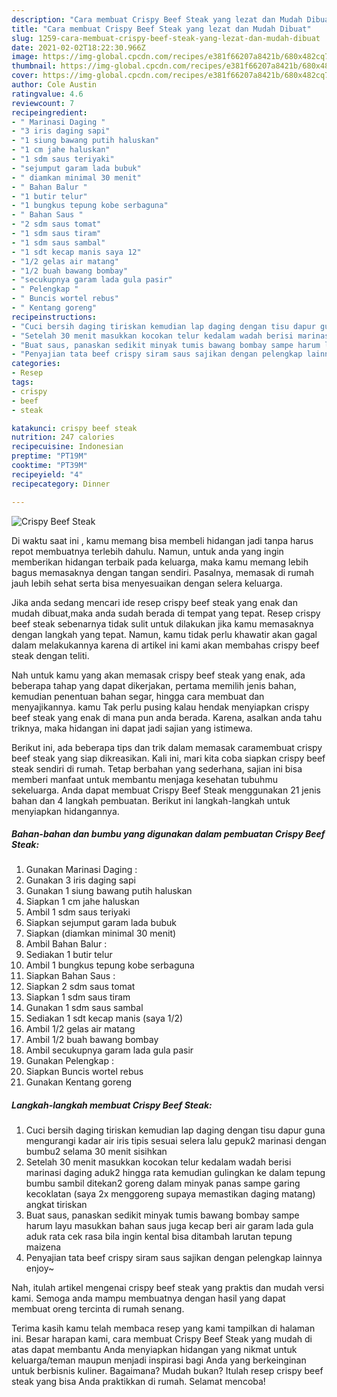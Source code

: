 ```yaml
---
description: "Cara membuat Crispy Beef Steak yang lezat dan Mudah Dibuat"
title: "Cara membuat Crispy Beef Steak yang lezat dan Mudah Dibuat"
slug: 1259-cara-membuat-crispy-beef-steak-yang-lezat-dan-mudah-dibuat
date: 2021-02-02T18:22:30.966Z
image: https://img-global.cpcdn.com/recipes/e381f66207a8421b/680x482cq70/crispy-beef-steak-foto-resep-utama.jpg
thumbnail: https://img-global.cpcdn.com/recipes/e381f66207a8421b/680x482cq70/crispy-beef-steak-foto-resep-utama.jpg
cover: https://img-global.cpcdn.com/recipes/e381f66207a8421b/680x482cq70/crispy-beef-steak-foto-resep-utama.jpg
author: Cole Austin
ratingvalue: 4.6
reviewcount: 7
recipeingredient:
- " Marinasi Daging "
- "3 iris daging sapi"
- "1 siung bawang putih haluskan"
- "1 cm jahe haluskan"
- "1 sdm saus teriyaki"
- "sejumput garam lada bubuk"
- " diamkan minimal 30 menit"
- " Bahan Balur "
- "1 butir telur"
- "1 bungkus tepung kobe serbaguna"
- " Bahan Saus "
- "2 sdm saus tomat"
- "1 sdm saus tiram"
- "1 sdm saus sambal"
- "1 sdt kecap manis saya 12"
- "1/2 gelas air matang"
- "1/2 buah bawang bombay"
- "secukupnya garam lada gula pasir"
- " Pelengkap "
- " Buncis wortel rebus"
- " Kentang goreng"
recipeinstructions:
- "Cuci bersih daging tiriskan kemudian lap daging dengan tisu dapur guna mengurangi kadar air iris tipis sesuai selera lalu gepuk2 marinasi dengan bumbu2 selama 30 menit sisihkan"
- "Setelah 30 menit masukkan kocokan telur kedalam wadah berisi marinasi daging aduk2 hingga rata kemudian gulingkan ke dalam tepung bumbu sambil ditekan2 goreng dalam minyak panas sampe garing kecoklatan (saya 2x menggoreng supaya memastikan daging matang) angkat tiriskan"
- "Buat saus, panaskan sedikit minyak tumis bawang bombay sampe harum layu masukkan bahan saus juga kecap beri air garam lada gula aduk rata cek rasa bila ingin kental bisa ditambah larutan tepung maizena"
- "Penyajian tata beef crispy siram saus sajikan dengan pelengkap lainnya enjoy~"
categories:
- Resep
tags:
- crispy
- beef
- steak

katakunci: crispy beef steak 
nutrition: 247 calories
recipecuisine: Indonesian
preptime: "PT19M"
cooktime: "PT39M"
recipeyield: "4"
recipecategory: Dinner

---
```



![Crispy Beef Steak](https://img-global.cpcdn.com/recipes/e381f66207a8421b/680x482cq70/crispy-beef-steak-foto-resep-utama.jpg)

Di waktu  saat ini , kamu memang bisa membeli hidangan jadi tanpa harus repot membuatnya terlebih dahulu. Namun, untuk anda yang ingin memberikan hidangan terbaik pada keluarga, maka kamu memang lebih bagus memasaknya dengan tangan sendiri. Pasalnya, memasak di rumah jauh lebih sehat serta bisa menyesuaikan dengan selera keluarga.

Jika anda sedang mencari ide resep crispy beef steak yang enak dan mudah dibuat,maka anda sudah berada di tempat yang tepat. Resep crispy beef steak  sebenarnya tidak sulit untuk dilakukan jika kamu memasaknya dengan langkah yang tepat. Namun, kamu tidak perlu khawatir akan gagal dalam melakukannya 
karena di artikel ini kami akan membahas crispy beef steak dengan teliti.  



Nah untuk kamu yang akan memasak crispy beef steak yang enak, ada beberapa tahap yang dapat dikerjakan, pertama memilih jenis bahan, kemudian penentuan bahan segar, hingga cara membuat dan menyajikannya. kamu Tak perlu pusing kalau hendak menyiapkan crispy beef steak yang enak di mana pun anda berada. Karena, asalkan anda  tahu triknya, maka hidangan ini dapat jadi sajian yang istimewa.

Berikut ini, ada beberapa tips dan trik dalam memasak caramembuat crispy beef steak yang siap dikreasikan. Kali ini, mari kita coba siapkan crispy beef steak sendiri di rumah. Tetap berbahan yang sederhana, sajian ini bisa memberi manfaat untuk membantu menjaga kesehatan tubuhmu sekeluarga. Anda dapat membuat Crispy Beef Steak menggunakan 21 jenis bahan dan 4 langkah pembuatan. Berikut ini langkah-langkah untuk menyiapkan hidangannya.

<!--inarticleads1-->

##### Bahan-bahan dan bumbu yang digunakan dalam pembuatan Crispy Beef Steak:

1. Gunakan  Marinasi Daging :
1. Gunakan 3 iris daging sapi
1. Gunakan 1 siung bawang putih haluskan
1. Siapkan 1 cm jahe haluskan
1. Ambil 1 sdm saus teriyaki
1. Siapkan sejumput garam lada bubuk
1. Siapkan  (diamkan minimal 30 menit)
1. Ambil  Bahan Balur :
1. Sediakan 1 butir telur
1. Ambil 1 bungkus tepung kobe serbaguna
1. Siapkan  Bahan Saus :
1. Siapkan 2 sdm saus tomat
1. Siapkan 1 sdm saus tiram
1. Gunakan 1 sdm saus sambal
1. Sediakan 1 sdt kecap manis (saya 1/2)
1. Ambil 1/2 gelas air matang
1. Ambil 1/2 buah bawang bombay
1. Ambil secukupnya garam lada gula pasir
1. Gunakan  Pelengkap :
1. Siapkan  Buncis wortel rebus
1. Gunakan  Kentang goreng




<!--inarticleads2-->

##### Langkah-langkah membuat Crispy Beef Steak:

1. Cuci bersih daging tiriskan kemudian lap daging dengan tisu dapur guna mengurangi kadar air iris tipis sesuai selera lalu gepuk2 marinasi dengan bumbu2 selama 30 menit sisihkan
1. Setelah 30 menit masukkan kocokan telur kedalam wadah berisi marinasi daging aduk2 hingga rata kemudian gulingkan ke dalam tepung bumbu sambil ditekan2 goreng dalam minyak panas sampe garing kecoklatan (saya 2x menggoreng supaya memastikan daging matang) angkat tiriskan
1. Buat saus, panaskan sedikit minyak tumis bawang bombay sampe harum layu masukkan bahan saus juga kecap beri air garam lada gula aduk rata cek rasa bila ingin kental bisa ditambah larutan tepung maizena
1. Penyajian tata beef crispy siram saus sajikan dengan pelengkap lainnya enjoy~




Nah, itulah artikel mengenai  crispy beef steak  yang praktis dan mudah versi kami. Semoga anda mampu membuatnya dengan hasil yang dapat membuat oreng tercinta di rumah senang. 

Terima kasih kamu telah membaca resep yang kami tampilkan di halaman ini. Besar harapan kami, cara membuat  Crispy Beef Steak yang mudah di atas dapat membantu Anda menyiapkan hidangan yang nikmat untuk keluarga/teman maupun menjadi inspirasi bagi Anda yang berkeinginan untuk berbisnis kuliner. Bagaimana? Mudah bukan? Itulah resep crispy beef steak yang bisa Anda praktikkan di rumah. Selamat mencoba!

